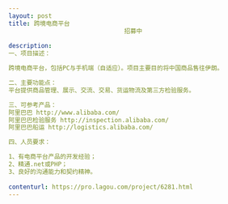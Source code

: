 ```yaml
---                
layout: post       
title: 跨境电商平台
                                招募中
           
description: 
一、项目描述：

跨境电商平台，包括PC与手机端（自适应）。项目主要目的将中国商品售往伊朗。

二、主要功能点：
平台提供商品管理、展示、交流、交易、货运物流及第三方检验服务。

三、可参考产品：
阿里巴巴 http://www.alibaba.com/
阿里巴巴检验服务 http://inspection.alibaba.com/
阿里巴巴船运 http://logistics.alibaba.com/

四、人员要求：

1、有电商平台产品的开发经验；
2、精通.net或PHP；
3、良好的沟通能力和契约精神。
     
contenturl: https://pro.lagou.com/project/6281.html      
---                 
```

